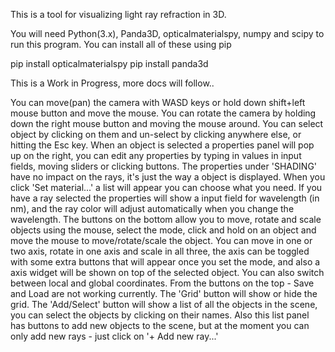 This is a tool for visualizing light ray refraction in 3D.

You will need Python(3.x), Panda3D, opticalmaterialspy, numpy and scipy to run this program. You can install all of these using pip

pip install opticalmaterialspy
pip install panda3d

This is a Work in Progress, more docs will follow..

You can move(pan) the camera with WASD keys or hold down shift+left mouse button and move the mouse.
You can rotate the camera by holding down the right mouse button and moving the mouse around.
You can select object by clicking on them and un-select by clicking anywhere else, or hitting the Esc key.
When an object is selected a properties panel will pop up on the right, you can edit any properties by typing in values in input fields, moving sliders or clicking buttons.
The properties under 'SHADING' have no impact on the rays, it's just the way a object is displayed.
When you click 'Set material...' a list will appear you can choose what you need.
If you have a ray selected the properties will show a input field for wavelength (in nm), and the ray color will adjust automatically when you change the wavelength.
The buttons on the bottom allow you to move, rotate and scale objects using the mouse, select the mode, click and hold on an object and move the mouse to move/rotate/scale the object. You can move in one or two axis, rotate in one axis and scale in all three, the axis can be toggled with some extra buttons that will appear once you set the mode, and also a axis widget will be shown on top of the selected object. You can also switch between local and global coordinates.
From the buttons on the top - Save and Load are not working currently.
The 'Grid' button will show or hide the grid.
The 'Add/Select' button will show a list of all the objects in the scene, you can select the objects by clicking on their names. Also this list panel has buttons to add new objects to the scene, but at the moment you can only add new rays - just click on '+ Add new ray...'

